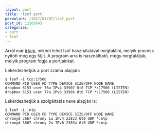 ```yaml
---
layout: post
title: 'lsof port'
permalink: /2017/01/07/lsof_port
post_id: 12103843
categories: 
- port
- lsof
---
```


Arról már 
[írtam](http://commandline.blog.hu/2011/04/02/lsof), miként lehet lsof használatával megtalálni, melyik process nyitott meg egy fájlt. A program arra is használható, megy megtaláljuk, melyik program fogja a portjainkat.

Lekérdezhetjük a port száma alapján:

```
$ lsof -i tcp:17500
COMMAND PID USER FD TYPE DEVICE SIZE/OFF NODE NAME
dropbox 6153 user 76u IPv4 33907 0t0 TCP *:17500 (LISTEN)
dropbox 6153 user 77u IPv6 33906 0t0 TCP *:17500 (LISTEN)
```

Lekérdezhetjük a szolgáltatás neve alapján is:

```
$ lsof -i :ntp
COMMAND PID USER FD TYPE DEVICE SIZE/OFF NODE NAME
chronyd 3667 chrony 1u IPv4 23833 0t0 UDP *:ntp 
chronyd 3667 chrony 2u IPv6 23834 0t0 UDP *:ntp
```